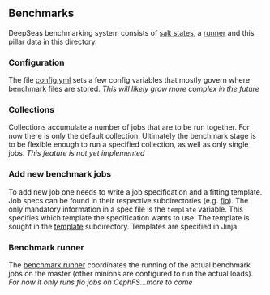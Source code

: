 ## Benchmarks
DeepSeas benchmarking system consists of [salt
states](../../../salt/ceph/benchmark/), a
[runner](../../../modules/runners/benchmark.py) and this pillar data in this
directory.

### Configuration
The file [config.yml](config.yml) sets a few config variables that mostly govern
where benchmark files are stored.
*This will likely grow more complex in the future*

### Collections
Collections accumulate a number of jobs that are to be run together. For now
there is only the default collection. Ultimately the benchmark stage is to be
flexible enough to run a specified collection, as well as only single jobs.
*This feature is not yet implemented*

### Add new benchmark jobs
To add new job one needs to write a job specification and a fitting template.
Job specs can be found in their respective subdirectories (e.g. [fio](fio)). The
only mandatory information in a spec file is the `template` variable. This
specifies which template the specification wants to use.
The template is sought in the [template](template) subdirectory. Templates are
specified in Jinja.

### Benchmark runner
The [benchmark runner](../../../modules/runners/benchmark.py) coordinates the
running of  the actual benchmark jobs on the master (other minions are
configured to run the actual loads).
*For now it only runs fio jobs on CephFS...more to come*
